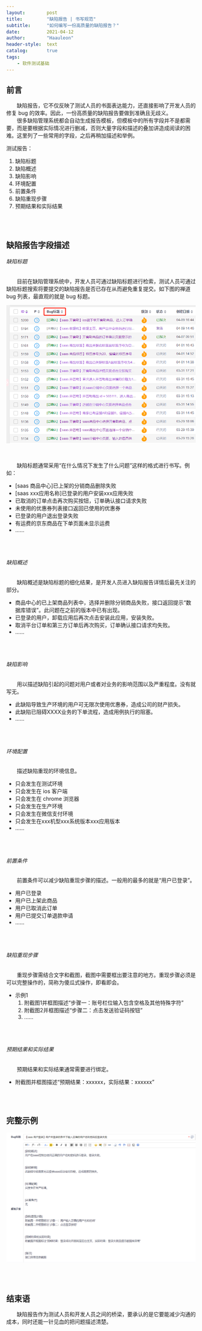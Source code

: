 ```yaml
---
layout:        post
title:         "缺陷报告 | 书写规范"
subtitle:      "如何编写一份高质量的缺陷报告？"
date:          2021-04-12
author:        "Haauleon"
header-style:  text
catalog:       true
tags:
    - 软件测试基础
---
```


## 前言
&emsp;&emsp;缺陷报告，它不仅反映了测试人员的书面表达能力，还直接影响了开发人员的修复 bug 的效率。因此，一份高质量的缺陷报告要做到准确且无歧义。        
&emsp;&emsp;很多缺陷管理系统都会自动生成报告模板，但模板中的所有字段并不是都需要，而是要根据实际情况进行删减，否则大量字段和描述的叠加讲造成阅读的困难。这里列了一些常用的字段，之后再稍加描述和举例。       

测试报告：
1. 缺陷标题   
2. 缺陷概述    
3. 缺陷影响    
4. 环境配置    
5. 前置条件   
6. 缺陷重现步骤
7. 预期结果和实际结果

<br><br>

## 缺陷报告字段描述      

###### 缺陷标题
&emsp;&emsp;目前在缺陷管理系统中，开发人员可通过缺陷标题进行检索，测试人员可通过缺陷标题搜索将要提交的缺陷报告是否已存在从而避免重复提交。如下图的禅道 bug 列表，最直观的就是 bug 标题。      

![](\img\in-post\post-test-base\2021-04-12-bug-desc-1.png)    

<br>

&emsp;&emsp;缺陷标题通常采用“在什么情况下发生了什么问题”这样的格式进行书写。例如：        
* [saas 商品中心]已上架的分销商品删除失败    
* [saas xxx应用名称]已登录的用户安装xxx应用失败     
* 已取消的订单点击再次购买按钮，订单确认接口请求失败     
* 未使用的优惠券列表接口返回已使用的优惠券      
* 已登录的用户退出登录失败
* 有运费的京东商品在下单页面未显示运费   
* ......

<br><br>

###### 缺陷概述
&emsp;&emsp;缺陷概述是缺陷标题的细化结果，是开发人员进入缺陷报告详情后最先关注的部分。        
* 商品中心的已上架商品列表中，选择并删除分销商品失败，接口返回提示“数据库错误”。此问题在之前的版本中已有出现。      
* 已登录的用户，卸载应用后再次点击安装此应用，安装失败。       
* 取消平台订单和第三方订单后再次购买，订单确认接口请求均失败。         
* ......

<br><br>

###### 缺陷影响
&emsp;&emsp;用以描述缺陷引起的问题对用户或者对业务的影响范围以及严重程度。没有就写无。              
* 此缺陷导致生产环境的用户可无限次使用优惠券，造成公司的财产损失。            
* 此缺陷已阻碍XXXX业务的下单流程，造成用例执行的阻塞。           
* ......

<br><br>

###### 环境配置
&emsp;&emsp;描述缺陷重现的环境信息。      
* 只会发生在测试环境     
* 只会发生在 ios 客户端
* 只会发生在 chrome 浏览器    
* 只会发生在生产环境     
* 只会发生在微信支付环境      
* 只会发生在xxx机型xxx系统版本xxx应用版本
* ......

<br><br>

###### 前置条件
&emsp;&emsp;前置条件可以减少缺陷重现步骤的描述。一般用的最多的就是“用户已登录”。       
* 用户已登录   
* 用户已上架此商品     
* 用户已取消此订单     
* 用户已提交订单退款申请   
* ......

<br><br>

###### 缺陷重现步骤
&emsp;&emsp;重现步骤需结合文字和截图，截图中需要框出要注意的地方。重现步骤必须是可以完整操作的，简称为傻瓜式操作，即看即会。        
* 示例1  
    1. 附截图1并框图描述“步骤一：账号栏位输入包含空格及其他特殊字符”      
    2. 附截图2并框图描述“步骤二：点击发送验证码按钮”         
    3. ......

<br><br>

###### 预期结果和实际结果  
&emsp;&emsp;预期结果和实际结果通常需要进行绑定。        
* 附截图并框图描述“预期结果：xxxxxx，实际结果：xxxxxx”     

<br><br>

## 完整示例
![](\img\in-post\post-test-base\2021-04-12-bug-desc-2.png)       

<br><br>

## 结束语
&emsp;&emsp;缺陷报告作为测试人员和开发人员之间的桥梁，要承认的是它要能减少沟通的成本，同时还能一针见血的把问题描述清楚。